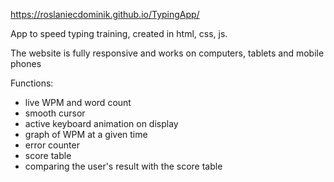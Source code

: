 https://roslaniecdominik.github.io/TypingApp/

App to speed typing training, created in html, css, js.

The website is fully responsive and works on computers, tablets and mobile phones

Functions:
- live WPM and word count
- smooth cursor
- active keyboard animation on display
- graph of WPM at a given time
- error counter
- score table
- comparing the user's result with the score table
